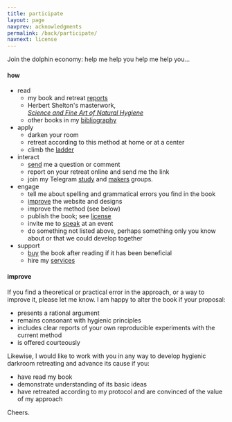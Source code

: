```yaml
---
title: participate
layout: page
navprev: acknowledgments
permalink: /back/participate/
navnext: license
---
```


Join the dolphin economy: help me help you help me help you...

#### how

- read
	- my book and retreat [reports](/report)
	- Herbert Shelton's masterwork,  
		[*Science and Fine Art of Natural Hygiene*](/f/hygiene.pdf)
	- other books in my [bibliography](/back/bibliography-influences)
- apply
	- darken your room
	- retreat according to this method at home or at a center
	- climb the [ladder](/format#ladder)
- interact
	- [send](/about#contact) me a question or comment
	- report on your retreat online and send me the link
	- join my Telegram [study](https://t.me/darkroombookstudy) and [makers](https://t.me/darkroommakers) groups.
- engage
	- tell me about spelling and grammatical errors you find in the book
	- [improve](https://github.com/yodrew/yodrew.github.io/issues) the website and designs
	- improve the method (see below)
	- publish the book; see [license](/back/license)
	- invite me to [speak](/back/services#speak) at an event
	- do something not listed above, perhaps something only you know about or that we could develop together
- support
	- [buy](/back/services#write) the book after reading if it has been beneficial
	- hire my [services](/back/services)

#### improve

If you find a theoretical or practical error in the approach, or a way to improve it, please let me know. I am happy to alter the book if your proposal:

- presents a rational argument
- remains consonant with hygienic principles
- includes clear reports of your own reproducible experiments with the current method
- is offered courteously

Likewise, I would like to work with you in any way to develop hygienic darkroom retreating and advance its cause if you:

- have read my book 
- demonstrate understanding of its basic ideas
- have retreated according to my protocol and are convinced of the value of my approach

Cheers.
